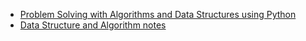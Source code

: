 * [Problem Solving with Algorithms and Data Structures using Python](http://interactivepython.org/runestone/static/pythonds/index.html)
* [Data Structure and Algorithm notes](https://www.gitbook.com/book/yuanbin/algorithm/details)



